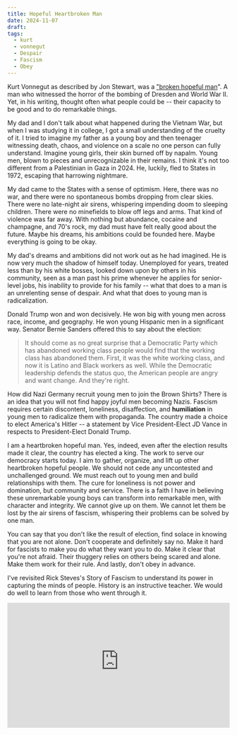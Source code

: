 ```yaml
---
title: Hopeful Heartbroken Man
date: 2024-11-07
draft: 
tags:
  - kurt
  - vonnegut
  - Despair
  - Fascism
  - Obey
---
```


Kurt Vonnegut as described by Jon Stewart, was a ["broken hopeful man](https://overcast.fm/+BLShPpD2Lo/1:05:15)". A man who witnessed the horror of the bombing of Dresden and World War II. Yet, in his writing, thought often what people could be -- their capacity to be good and to do remarkable things. 

My dad and I don't talk about what happened during the Vietnam War, but when I was studying it in college, I got a small understanding of the cruelty of it. I tried to imagine my father as a young boy and then teenager witnessing death, chaos, and violence on a scale no one person can fully understand. Imagine young girls, their skin burned off by napalm. Young men, blown to pieces and unrecognizable in their remains. I think it's not too different from a Palestinian in Gaza in 2024. He, luckily, fled to States in 1972, escaping that harrowing nightmare.

My dad came to the States with a sense of optimism. Here, there was no war, and there were no spontaneous bombs dropping from clear skies. There were no late-night air sirens, whispering impending doom to sleeping children. There were no minefields to blow off legs and arms. That kind of violence was far away. With nothing but abundance, cocaine and champagne, and 70's rock, my dad must have felt really good about the future. Maybe his dreams, his ambitions could be founded here. Maybe everything is going to be okay.

My dad's dreams and ambitions did not work out as he had imagined. He is now very much the shadow of himself today. Unemployed for years, treated less than by his white bosses, looked down upon by others in his community, seen as a man past his prime whenever he applies for senior-level jobs, his inability to provide for his family -- what that does to a man is an unrelenting sense of despair. And what that does to young man is radicalization. 

Donald Trump won and won decisively. He won big with young men across race, income, and geography. He won young Hispanic men in a significant way. Senator Bernie Sanders
offered this to say about the election:

>It should come as no great surprise that a Democratic Party which has abandoned working class people would find that the working class has abandoned them. First, it was the white working class, and now it is Latino and Black workers as well. While the Democratic leadership defends the status quo, the American people are angry and want change. And they're right.

How did Nazi Germany recruit young men to join the Brown Shirts?  There is an idea that you will not find happy joyful men becoming Nazis. Fascism requires certain discontent, loneliness, disaffection, and **humiliation** in young men to radicalize them with propaganda. The country made a choice to elect America's Hitler -- a statement by Vice President-Elect JD Vance in respects to President-Elect Donald Trump. 

I am a heartbroken hopeful man. Yes, indeed, even after the election results made it clear, the country has elected a king. The work to serve our democracy starts today. I aim to gather, organize, and lift up other heartbroken hopeful people. We should not cede any uncontested and unchallenged ground. We must reach out to young men and build relationships with them. The cure for loneliness is not power and domination, but community and service. There is a faith I have in believing these unremarkable young boys can transform into remarkable men, with character and integrity. We cannot give up on them. We cannot let them be lost by the air sirens of fascism, whispering their problems can be solved by one man.

You can say that you don't like the result of election, find solace in knowing that you are not alone. Don't cooperate and definitely say no. Make it hard for fascists to make you do what they want you to do. Make it clear that you're not afraid. Their thuggery relies on others being scared and alone. Make them work for their rule. And lastly, don't obey in advance. 

I've revisited Rick Steves's Story of Fascism to understand its power in capturing the minds of people. History is an instructive teacher. We would do well to learn from those who went through it. 

<style>.embed-container { position: relative; padding-bottom: 56.25%; height: 0; overflow: hidden; max-width: 100%; } .embed-container iframe, .embed-container object, .embed-container embed { position: absolute; top: 0; left: 0; width: 100%; height: 100%; }</style><div class='embed-container'>
<iframe  src="https://www.youtube-nocookie.com/embed/JU1IVW6uqM0?si=k9p30MFLoGPd4RlF" title="YouTube video player" frameborder="0" allow="accelerometer; autoplay; clipboard-write; encrypted-media; gyroscope; picture-in-picture; web-share" referrerpolicy="strict-origin-when-cross-origin" allowfullscreen></iframe></div>